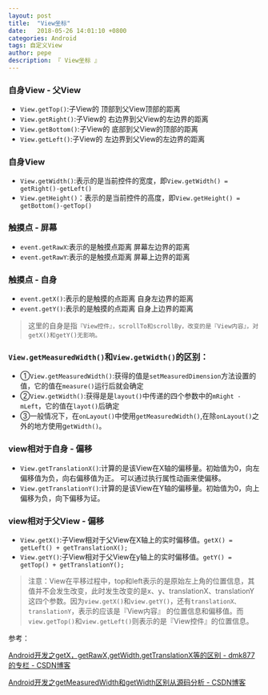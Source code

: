 ```yaml
---
layout: post
title:  "View坐标"
date:   2018-05-26 14:01:10 +0800
categories: Android
tags: 自定义View
author: pepe
description: 『 View坐标 』
---
```



### **自身View - 父View**
* `View.getTop()`:子View的                   顶部到父View顶部的距离
* `View.getRight()`:子View的                 右边界到父View的左边界的距离
* `View.getBottom()`:子View的                底部到父View的顶部的距离
* `View.getLeft()`:子View的                  左边界到父View的左边界的距离

### **自身View**
* `View.getWidth()`:表示的是当前控件的宽度，即`View.getWidth() = getRight()-getLeft()`
* `View.getHeight()`：表示的是当前控件的高度，即`View.getHeight() = getBottom()-getTop()`

### **触摸点 - 屏幕**
* `event.getRawX`:表示的是触摸点距离          屏幕左边界的距离
* `event.getRawY`:表示的是触摸点距离          屏幕上边界的距离

### **触摸点 - 自身**
* `event.getX()`:表示的是触摸的点距离         自身左边界的距离
* `event.getY()`:表示的是触摸的点距离         自身上边界的距离

> 这里的自身是指`『View控件』，scrollTo和scrollBy，改变的是『View内容』，对getX()和getY()无影响。`

### **`View.getMeasuredWidth()`和`View.getWidth()`的区别**：
* ①`View.getMeasuredWidth()`:获得的值是`setMeasuredDimension`方法设置的值，它的值在`measure()`运行后就会确定
* ②`View.getWidth()`:获得是是`layout()`中传递的四个参数中的`mRight - mLeft`，它的值在`layot()`后确定
* ③一般情况下，在`onLayout()`中使用`getMeasuredWidth()`,在除`onLayout()`之外的地方使用g`etWidth()`。

### **view相对于自身 - 偏移**
* `View.getTranslationX()`:计算的是该View在X轴的偏移量。初始值为0，向左偏移值为负，向右偏移值为正。 可以通过执行属性动画来使偏移。
* `View.getTranslationY()`:计算的是该View在Y轴的偏移量。初始值为0，向上偏移为负，向下偏移为证。

### **view相对于父View - 偏移**
* `View.getX()`:子View相对于父View在X轴上的实时偏移值。`getX() = getLeft() + getTranslationX();`
* `View.getY()`:子View相对于父View在y轴上的实时偏移值。`getY() = getTop() + getTranslationY();`

> 注意：View在平移过程中，top和left表示的是原始左上角的位置信息，其值并不会发生改变，此时发生改变的是x、y、translationX、translationY这四个参数。因为`view.getX()`和`view.getY()`，还有`translationX、translationY`，表示的应该是『View内容』 的位置信息和偏移值。而`view.getTop()`和`view.getLeft()`则表示的是『View控件』的位置信息。



参考：

[Android开发之getX，getRawX,getWidth,getTranslationX等的区别 - dmk877的专栏 - CSDN博客](http://blog.csdn.net/dmk877/article/details/51550031)

[Android开发之getMeasuredWidth和getWidth区别从源码分析 - CSDN博客](http://blog.csdn.net/dmk877/article/details/49734869)

